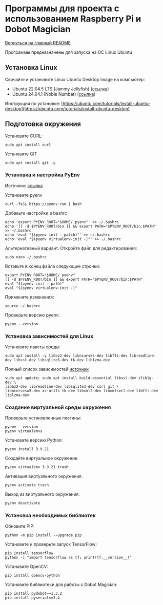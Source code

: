 # Программы для проекта с использованием Raspberry Pi и Dobot Magician

[Вернуться на главный README](../README.md)

Программы предназначены для запуска на ОС Linux Ubuntu

## Установка Linux

Скачайте и установите Linux Ubuntu Desktop Image на компьютер:

- Ubuntu 22.04.5 LTS (Jammy Jellyfish) ([ссылка](https://releases.ubuntu.com/22.04/))
- Ubuntu 24.04.1 (Noble Numbat) ([ссылка](https://releases.ubuntu.com/24.04/))

Инструкция по установке: [https://ubuntu.com/tutorials/install-ubuntu-desktop](https://ubuntu.com/tutorials/install-ubuntu-desktop)

## Подготовка окружения

Установите CURL:
```
sudo apt install curl
```

Установите GIT
```
sudo apt install git -y
```

### Установка и настройка PyEnv

Источник: [ссылка](https://github.com/pyenv/pyenv)

Установите pyenv
```
curl -fsSL https://pyenv.run | bash
```

Добавьте настройки в bashrc
```
echo 'export PYENV_ROOT="$HOME/.pyenv"' >> ~/.bashrc
echo '[[ -d $PYENV_ROOT/bin ]] && export PATH="$PYENV_ROOT/bin:$PATH"' >> ~/.bashrc
echo 'eval "$(pyenv init --patch)"' >> ~/.bashrc
echo 'eval "$(pyenv virtualenv-init -)"' >> ~/.bashrc
```

Альтернативный вариант.
Откройте файл для редактирования:
```
sudo nano ~/.bashrc
```

Вставьте в конец файла следующие строчки:
```
export PYENV_ROOT="$HOME/.pyenv"
[[ -d $PYENV_ROOT/bin ]] && export PATH="$PYENV_ROOT/bin:$PATH"
eval "$(pyenv init --path)"
eval "$(pyenv virtualenv-init -)"
```

Примените изменения:
```
source ~/.bashrc
```

Проверьте версию pyenv:
```
pyenv --version
```

### Установка зависимостей для Linux

Установите пакеты среды:
```
sudo apt install -y libbz2-dev libnsurses-dev libffi-dev libreadline-dev libssl-dev libsqlite3-dev tk-dev liblzma-dev
```

Полный список зависимостей [источник](https://github.com/pyenv/pyenv/wiki#suggested-build-environment)
```
sudo apt update; sudo apt install build-essential libssl-dev zlib1g-dev \
libbz2-dev libreadline-dev libsqlite3-dev curl git \
libncursesw5-dev xz-utils tk-dev libxml2-dev libxmlsec1-dev libffi-dev liblzma-dev
```

### Создание виртуальной среды окружения

Проверьте установленные плагины:
```
pyenv --version
pyenv virtualenvs
```

Установите версию Python:
```
pyenv install 3.9.21
```

Создайте виртуальное окружение:
```
pyenv virtualenv 3.9.21 trash
```

Активация виртуального окружения:
```
pyenv activate trash
```

Выход из виртуального окружения:
```
pyenv deactivate
```

### Установка необходимых библиотек

Обновите PIP:
```
python -m pip install --upgrade pip
```

Установите и проверьте запуск TensorFlow:
```
pip install tensorflow
python -c "import tensorflow as tf; print(tf.__version__)"
```

Установите OpenCV:
```
pip install opencv-python
```

Установите библиотеки для работы с Dobot Magician:
```
pip install pydobot==1.3.2
pip install pyserial==3.4
```